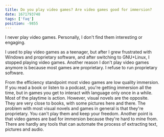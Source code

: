 ```yaml
---
title: Do you play video games? Are video games good for immersion?
date: 1671793748
tags: ['faq']
position: -9855
---
```


I never play video games.
Personally, I don't find them interesting or engaging.

I used to play video games as a teenager,
but after I grew frustrated with Windows and proprietary software,
and after switching to GNU+Linux,
I stopped playing video games.
Another reason I don't play video games anymore is because most games are proprietary.
I refuse to run proprietary software.

From the efficiency standpoint most video games are low quality immersion.
If you read a book or listen to a podcast,
you're getting immersion all the time,
but in games you get to interact with language only once in a while.
Most of the playtime is action.
However, visual novels are the opposite.
They are very close to books, with some pictures here and there.
The problem with most visual novels and games in general is that they're proprietary.
You can't play them and keep your freedom.
Another point is that
video games are bad for immersion because they're hard to mine from.
There are hardly any tools that can automate the process of extracting text, pictures and audio.
